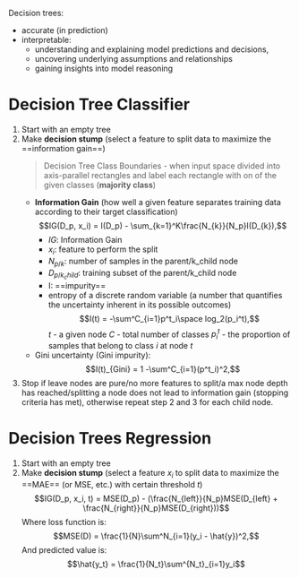 Decision trees:
- accurate (in prediction)
- interpretable: 
	- understanding and explaining model predictions and decisions,
	- uncovering underlying assumptions and relationships
	- gaining insights into model reasoning

# Decision Tree Classifier
1. Start with an empty tree
2. Make **decision stump** (select a feature to split data to maximize the ==information gain==)
   > Decision Tree Class Boundaries - when input space divided into axis-parallel rectangles and label each rectangle with on of the given classes (**majority class**) 
	- **Information Gain** (how well a given feature separates training data according to their target classification) 
	  $$IG(D_p, x_i) = I(D_p) - \sum_{k=1}^K\frac{N_{k}}{N_p}I(D_{k}),$$
	  - $IG$: Information Gain
	  - $x_i$: feature to perform the split
	  - $N_{p/k}$: number of samples in the parent/k_child node
	  - $D_{p/k_child}$: training subset of the parent/k_child node
	  - I: ==impurity== 
	  - entropy of a discrete random variable (a number that quantifies the uncertainty inherent in its possible outcomes)  $$I(t) = -\sum^C_{i=1}p^t_i\space log_2(p_i^t),$$
		  $t$ - a given node
		  $C$ - total number of classes
		  $p^t_i$ - the proportion of samples that belong to class $i$ at node $t$
	- Gini uncertainty (Gini impurity): $$I(t)_{Gini} = 1 -\sum^C_{i=1}(p^t_i)^2,$$
1. Stop if leave nodes are pure/no more features to split/a max node depth has reached/splitting a node does not lead to information gain (stopping criteria has met),
    otherwise repeat step 2 and 3 for each child node.

# Decision Trees Regression
1. Start with an empty tree
2. Make **decision stump** (select a feature $x_i$ to split data to maximize the ==MAE== (or MSE, etc.) with certain threshold $t$) 
   $$IG(D_p, x_i, t) = MSE(D_p) - (\frac{N_{left}}{N_p}MSE(D_{left} + \frac{N_{right}}{N_p}MSE(D_{right}))$$
   Where loss function is: $$MSE(D) = \frac{1}{N}\sum^N_{i=1}(y_i - \hat{y})^2,$$
   And predicted value is: $$\hat{y_t} = \frac{1}{N_t}\sum^{N_t}_{i=1}y_i$$ 